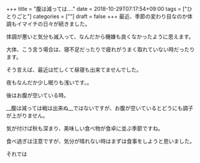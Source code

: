 +++
title = "腹は減っては...."
date = 2018-10-29T07:17:54+09:00
tags = ["ひとりごと"]
categories = [""]
draft = false
+++
最近、季節の変わり目なのか体調もイマイチの日々が続きました。

体調が悪いと気分も滅入って、なんだから機嫌も良くなかったように思えます。

大体、こう言う場合は、寝不足だったりで疲れがうまく取れていない時だったります。

そう言えば、最近は忙しくて昼寝も出来てませんでした。

夜もなんだか少し眠りも浅いです。。

後はお腹が空いている時。

__腹は減っては戦は出来ぬ__ではないですが、お腹が空いているとどうにも調子が上がりません。

気が付けば秋も深まり、美味しい食べ物が食卓に並ぶ季節ですね。

食べ過ぎは注意ですが、気分が晴れない時はまずは食事をしようと思いました。


それでは
